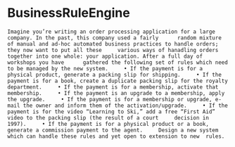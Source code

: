 # BusinessRuleEngine
    Imagine you’re writing an order processing application for a large company. In the past, this company used a fairly      random mixture of manual and ad-hoc automated business practices to handle orders; they now want to put all these     various ways of hanadling orders together into one whole: your application. After a full day of workshops you have      gathered the following set of rules which need to be managed by the new system.     • If the payment is for a physical product, generate a packing slip for shipping.     • If the payment is for a book, create a duplicate packing slip for the royalty department.     • If the payment is for a membership, activate that membership.     • If the payment is an upgrade to a membership, apply the upgrade.     • If the payment is for a membership or upgrade, e-mail the owner and inform them of the activation/upgrade.     • If the payment is for the video “Learning to Ski,” add a free “First Aid” video to the packing slip (the result of a court     decision in 1997).     • If the payment is for a physical product or a book, generate a commission payment to the agent.     Design a new system which can handle these rules and yet open to extension to new  rules.
